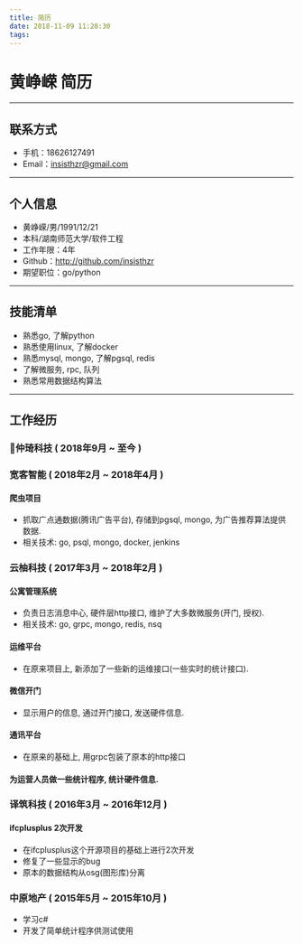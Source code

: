 ```yaml
---
title: 简历
date: 2018-11-09 11:28:30
tags:
---
```


# 黄峥嵘 简历

---

## 联系方式
- 手机：18626127491 
- Email：insisthzr@gmail.com 

---

## 个人信息

 - 黄峥嵘/男/1991/12/21
 - 本科/湖南师范大学/软件工程
 - 工作年限：4年
 - Github：http://github.com/insisthzr
 - 期望职位：go/python

 ---

## 技能清单
- 熟悉go, 了解python
- 熟悉使用linux, 了解docker
- 熟悉mysql, mongo, 了解pgsql, redis
- 了解微服务, rpc, 队列
- 熟悉常用数据结构算法

---

## 工作经历

### 仲琦科技 ( 2018年9月 ~ 至今 )

### 宽客智能 ( 2018年2月 ~ 2018年4月 )

#### 爬虫项目 
- 抓取广点通数据(腾讯广告平台), 存储到pgsql, mongo, 为广告推荐算法提供数据.
- 相关技术: go, psql, mongo, docker, jenkins
 
### 云柚科技 ( 2017年3月 ~ 2018年2月 )

#### 公寓管理系统 
- 负责日志消息中心, 硬件层http接口, 维护了大多数微服务(开门, 授权).
- 相关技术: go, grpc, mongo, redis, nsq

#### 运维平台
- 在原来项目上, 新添加了一些新的运维接口(一些实时的统计接口).

#### 微信开门
- 显示用户的信息, 通过开门接口, 发送硬件信息.

#### 通讯平台
- 在原来的基础上, 用grpc包装了原本的http接口

#### 为运营人员做一些统计程序, 统计硬件信息.

### 译筑科技 ( 2016年3月 ~ 2016年12月 )

#### ifcplusplus 2次开发 
- 在ifcplusplus这个开源项目的基础上进行2次开发
- 修复了一些显示的bug
- 原本的数据结构从osg(图形库)分离

### 中原地产 ( 2015年5月 ~ 2015年10月 )
- 学习c#
- 开发了简单统计程序供测试使用
